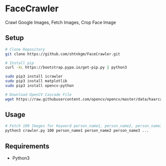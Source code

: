 # FaceCrawler
Crawl Google Images, Fetch Images, Crop Face Image

## Setup

```bash
# Clone Repository
git clone https://github.com/shtnkgm/FaceCrawler.git

# Install pip
curl -kL https://bootstrap.pypa.io/get-pip.py | python3

sudo pip3 install icrawler
sudo pip3 install matplotlib
sudo pip3 install opencv-python

# Download OpenCV Cascade File
wget https://raw.githubusercontent.com/opencv/opencv/master/data/haarcascades/haarcascade_frontalface_alt.xml
```

## Usage

```bash
# Fetch 100 Images for keyword person_name1, person_name2, person_name3 ...
python3 crawler.py 100 person_name1 person_name2 person_name3 ...
```

## Requirements
 - Python3
